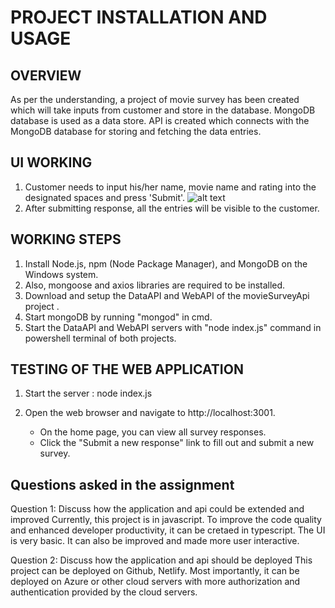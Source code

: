 # PROJECT INSTALLATION AND USAGE

## OVERVIEW
As per the understanding, a project of movie survey has been created which will take inputs from customer and store in the database. MongoDB database is used as a data store. API is created which connects with the MongoDB database for storing and fetching the data entries.

## UI WORKING
1. Customer needs to input his/her name, movie name and rating into the designated spaces and press 'Submit'.
![alt text](image.png)
2. After submitting response, all the entries will be visible to the customer.

## WORKING STEPS
1. Install Node.js, npm (Node Package Manager), and MongoDB on the Windows system.
2. Also, mongoose and axios libraries are required to be installed.
3. Download and setup the DataAPI and WebAPI of the movieSurveyApi project .
4. Start mongoDB by running "mongod" in cmd.
5. Start the DataAPI and WebAPI servers with "node index.js" command in powershell terminal of both projects.

## TESTING OF THE WEB APPLICATION
1. Start the server : node index.js
2. Open the web browser and navigate to http://localhost:3001.

    - On the home page, you can view all survey responses.
    - Click the "Submit a new response" link to fill out and submit a new survey.

## Questions asked in the assignment
Question 1: Discuss how the application and api could be extended and improved
Currently, this project is in javascript. To improve the code quality and enhanced developer productivity, it can be cretaed in typescript. 
The UI is very basic. It can also be improved and made more user interactive.

Question 2: Discuss how the application and api should be deployed
This project can be deployed on Github, Netlify. Most importantly, it can be deployed on Azure or other cloud servers with more authorization and authentication provided by the cloud servers.